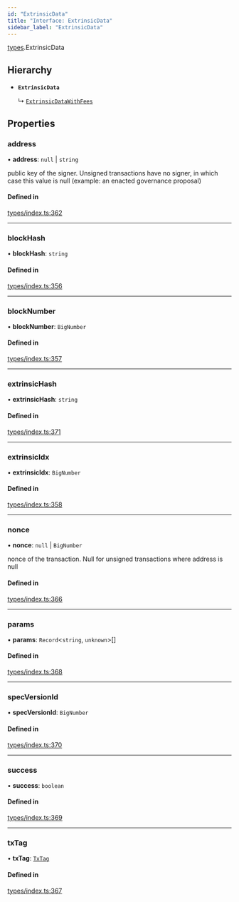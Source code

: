 ```yaml
---
id: "ExtrinsicData"
title: "Interface: ExtrinsicData"
sidebar_label: "ExtrinsicData"
---
```


[types](../../../modules/Types/Types.md).ExtrinsicData

## Hierarchy

- **`ExtrinsicData`**

  ↳ [`ExtrinsicDataWithFees`](../ExtrinsicDataWithFees/ExtrinsicDataWithFees.md)

## Properties

### address

• **address**: ``null`` \| `string`

public key of the signer. Unsigned transactions have no signer, in which case this value is null (example: an enacted governance proposal)

#### Defined in

[types/index.ts:362](https://github.com/PolymeshAssociation/polymesh-sdk/blob/07a4c5b0/src/types/index.ts#L362)

___

### blockHash

• **blockHash**: `string`

#### Defined in

[types/index.ts:356](https://github.com/PolymeshAssociation/polymesh-sdk/blob/07a4c5b0/src/types/index.ts#L356)

___

### blockNumber

• **blockNumber**: `BigNumber`

#### Defined in

[types/index.ts:357](https://github.com/PolymeshAssociation/polymesh-sdk/blob/07a4c5b0/src/types/index.ts#L357)

___

### extrinsicHash

• **extrinsicHash**: `string`

#### Defined in

[types/index.ts:371](https://github.com/PolymeshAssociation/polymesh-sdk/blob/07a4c5b0/src/types/index.ts#L371)

___

### extrinsicIdx

• **extrinsicIdx**: `BigNumber`

#### Defined in

[types/index.ts:358](https://github.com/PolymeshAssociation/polymesh-sdk/blob/07a4c5b0/src/types/index.ts#L358)

___

### nonce

• **nonce**: ``null`` \| `BigNumber`

nonce of the transaction. Null for unsigned transactions where address is null

#### Defined in

[types/index.ts:366](https://github.com/PolymeshAssociation/polymesh-sdk/blob/07a4c5b0/src/types/index.ts#L366)

___

### params

• **params**: `Record`<`string`, `unknown`\>[]

#### Defined in

[types/index.ts:368](https://github.com/PolymeshAssociation/polymesh-sdk/blob/07a4c5b0/src/types/index.ts#L368)

___

### specVersionId

• **specVersionId**: `BigNumber`

#### Defined in

[types/index.ts:370](https://github.com/PolymeshAssociation/polymesh-sdk/blob/07a4c5b0/src/types/index.ts#L370)

___

### success

• **success**: `boolean`

#### Defined in

[types/index.ts:369](https://github.com/PolymeshAssociation/polymesh-sdk/blob/07a4c5b0/src/types/index.ts#L369)

___

### txTag

• **txTag**: [`TxTag`](../../../modules/Generated/Types/Types.md#txtag)

#### Defined in

[types/index.ts:367](https://github.com/PolymeshAssociation/polymesh-sdk/blob/07a4c5b0/src/types/index.ts#L367)
